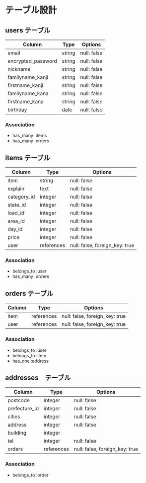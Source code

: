 # テーブル設計

## users テーブル

| Column              | Type   | Options     |
| ------------------- | ------ | ----------- |
| email               | string | null: false |
| encrypted_password  | string | null: false |
| nickname            | string | null: false |
| familyname_kanji    | string | null: false | 
| firstname_kanji     | string | null: false |
| familyname_kana     | string | null: false | 
| firstname_kana      | string | null: false |
| birthday            | date   | null: false |

### Association

- has_many :items
- has_many :orders


## items テーブル

| Column      | Type       | Options                        |
| ----------  | ---------- | ------------------------------ |
| item        | string     | null: false                    | 
| explain     | text       | null: false                    |
| category_id | integer    | null: false                    |
| state_id    | integer    | null: false                    |
| load_id     | integer    | null: false                    |
| area_id     | integer    | null: false                    |
| day_id     | integer    | null: false                    |
| price       | integer    | null: false                    |
| user        | references | null: false, foreign_key: true |

### Association

- belongs_to :user
- has_many :orders


## orders テーブル

| Column       | Type       | Options                        |
| ------------ | ---------- | ------------------------------ |
| item         | references | null: false, foreign_key: true |
| user         | references | null: false, foreign_key: true |

### Association

- belongs_to :user
- belongs_to :item
- has_one :address


## addresses　テーブル

| Column          | Type       | Options                        |
| --------------- | ---------- | ------------------------------ |
| postcode        | integer    | null: false                    |
| prefecture_id   | integer    | null: false                    |
| cities          | integer    | null: false                    |
| address         | integer    | null: false                    |
| building        | integer    |                                |
| tel             | integer    | null: false                    |
| orders          | references | null: false, foreign_key: true |


### Association

- belongs_to :order
